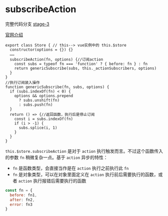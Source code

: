 # subscribeAction
完整代码分支 [stage-3](https://github.com/shengrongchun/parse-vue-vuex)

[官网介绍](https://vuex.vuejs.org/zh/api/#subscribeaction)

```js{5,6,10}
export class Store { // this--> vue实例中的 this.$store
  constructor(options = {}) {}
  ……
  subscribeAction(fn, options) {//订阅action
    const subs = typeof fn === 'function' ? { before: fn } : fn
    return genericSubscribe(subs, this._actionSubscribers, options)
  }
}
//执行订阅装入操作
function genericSubscribe(fn, subs, options) {
  if (subs.indexOf(fn) < 0) {
    options && options.prepend
      ? subs.unshift(fn)
      : subs.push(fn)
  }
  return () => {//返回函数，执行后是停止订阅
    const i = subs.indexOf(fn)
    if (i > -1) {
      subs.splice(i, 1)
    }
  }
}
```
`this.$store.subscribeAction` 是对于 `action` 执行触发而言。不过这个函数传入的参数 `fn` 稍微复杂一点。基于 `action` 异步的特性：
+ `fn` 是函数类型，会直接当作是在 `action` 执行之前执行此 `fn` 
+ `fn` 是对象类型，可以在对象里面定义在 `action` 执行前后需要执行的函数，或者 `action` 执行报错后需要执行的函数
```js
const fn = {
  before: fn1,
  after: fn2,
  error: fn3
}
```